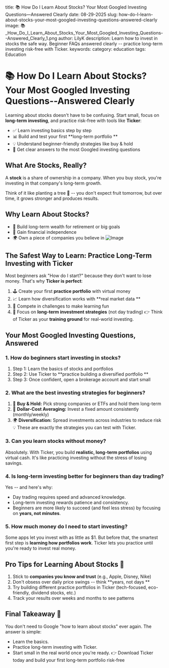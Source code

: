 title: 📚 How Do I Learn About Stocks? Your Most Googled Investing Questions—Answered Clearly
date: 08-29-2025
slug: how-do-I-learn-about-stocks-your-most-googled-investing-questions-answered-clearly
image: 📚_How_Do_I_Learn_About_Stocks_Your_Most_Googled_Investing_Questions--Answered_Clearly_1.png
author: LilyK
description: Learn how to invest in stocks the safe way. Beginner FAQs answered clearly -- practice long-term investing risk-free with Ticker.
keywords: 
category: education
tags: Education


# **📚 How Do I Learn About Stocks? Your Most Googled Investing Questions--Answered Clearly**

Learning about stocks doesn't have to be confusing. Start small, focus on **long-term investing**, and practice risk-free with tools like **Ticker**:

- ✅ Learn investing basics step by step
- 📊 Build and test your first **long-term portfolio
**
- 💡 Understand beginner-friendly strategies like buy & hold
- 🔎 Get clear answers to the most Googled investing questions
## **What Are Stocks, Really?**

A **stock** is a share of ownership in a company. When you buy stock, you're investing in that company's long-term growth.

Think of it like planting a tree 🌱 -- you don't expect fruit tomorrow, but over time, it grows stronger and produces results.

## **Why Learn About Stocks?**

- 💸 Build long-term wealth for retirement or big goals
- 🔑 Gain financial independence
- 🌍 Own a piece of companies you believe in
![Image](/imgs/📚_How_Do_I_Learn_About_Stocks_Your_Most_Googled_Investing_Questions--Answered_Clearly_1.png)

## **The Safest Way to Learn: Practice Long-Term Investing with Ticker**

Most beginners ask "How do I start?" because they don't want to lose money. That's why **Ticker is perfect**:

1. 🕹️ Create your first **practice portfolio** with virtual money
1. 📈 Learn how diversification works with **real market data
**
1. 🤝 Compete in challenges to make learning fun
1. 🎯 Focus on **long-term investment strategies** (not day trading)
👉 Think of Ticker as your **training ground** for real-world investing.

## **Your Most Googled Investing Questions, Answered**

### **1. How do beginners start investing in stocks?**

1. Step 1: Learn the basics of stocks and portfolios
1. Step 2: Use Ticker to **practice building a diversified portfolio
**
1. Step 3: Once confident, open a brokerage account and start small
### **2. What are the best investing strategies for beginners?**

1. 🎯 **Buy & Hold:** Pick strong companies or ETFs and hold them long-term
1. 🌱 **Dollar-Cost Averaging:** Invest a fixed amount consistently (monthly/weekly)
1. 🌍 **Diversification:** Spread investments across industries to reduce risk
💡 These are exactly the strategies you can test with Ticker.

### **3. Can you learn stocks without money?**

Absolutely. With Ticker, you build **realistic, long-term portfolios** using virtual cash. It's like practicing investing without the stress of losing savings.

### **4. Is long-term investing better for beginners than day trading?**

Yes -- and here's why:

- Day trading requires speed and advanced knowledge.
- Long-term investing rewards patience and consistency.
- Beginners are more likely to succeed (and feel less stress) by focusing on **years, not minutes**.
### **5. How much money do I need to start investing?**

Some apps let you invest with as little as $1. But before that, the smartest first step is **learning how portfolios work**. Ticker lets you practice until you're ready to invest real money.

## **Pro Tips for Learning About Stocks 📌**

1. Stick to **companies you know and trust** (e.g., Apple, Disney, Nike)
1. Don't obsess over daily price swings -- think **years, not days
**
1. Try building different practice portfolios in Ticker (tech-focused, eco-friendly, dividend stocks, etc.)
1. Track your results over weeks and months to see patterns
## **Final Takeaway 🎉**

You don't need to Google "how to learn about stocks" ever again. The answer is simple:

- Learn the basics.
- Practice long-term investing with Ticker.
- Start small in the real world once you're ready.
👉 Download Ticker today and build your first long-term portfolio risk-free
